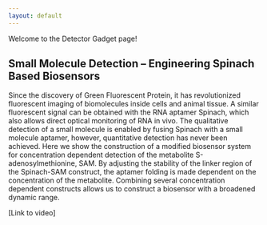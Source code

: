 ```yaml
---
layout: default
---
```


Welcome to the Detector Gadget page!

## Small Molecule Detection – Engineering Spinach Based Biosensors 


Since the discovery of Green Fluorescent Protein, it has revolutionized 
fluorescent imaging of biomolecules inside cells and animal tissue. A similar 
fluorescent signal can be obtained with the RNA aptamer Spinach, which also 
allows direct optical monitoring of RNA in vivo. The qualitative detection of a 
small molecule is enabled by fusing Spinach with a small molecule aptamer, 
however, quantitative detection has never been achieved.
Here we show the construction of a modified biosensor system for concentration 
dependent detection of the metabolite S-adenosylmethionine, SAM. By adjusting 
the stability of the linker region of the Spinach-SAM construct, the aptamer 
folding is made dependent on the concentration of the metabolite. Combining 
several concentration dependent constructs allows us to construct a biosensor 
with a broadened dynamic range.

[Link to video]